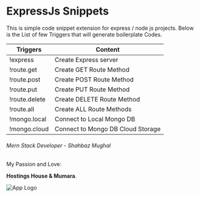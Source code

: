 # ExpressJs Snippets
This is simple code snippet extension for express / node js projects. 
Below is the List of few Triggers that will generate boilerplate Codes.

<!-- Tables -->
| Triggers      | Content                          |
| ------------- | ---------------------------------|
| !express      |Create Express server             |
| !route.get 	|Create GET Route Method           |
| !route.post   |Create POST Route Method          |
| !route.put    |Create PUT Route Method           |
| !route.delete |Create DELETE Route Method        | 
| !route.all    |Create ALL Route Methods          |
| !mongo.local  |Connect to Local Mongo DB         |
| !mongo.cloud  |Connect to Mongo DB Cloud Storage |

<!-- Author -->
###### Mern Stack Developer - Shahbaz Mughal

My Passion and Love:

**Hostings House & Mumara**.

![App Logo](https://hmco.pk/icon.png)